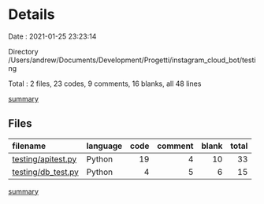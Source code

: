 # Details

Date : 2021-01-25 23:23:14

Directory /Users/andrew/Documents/Development/Progetti/instagram_cloud_bot/testing

Total : 2 files,  23 codes, 9 comments, 16 blanks, all 48 lines

[summary](results.md)

## Files
| filename | language | code | comment | blank | total |
| :--- | :--- | ---: | ---: | ---: | ---: |
| [testing/apitest.py](/testing/apitest.py) | Python | 19 | 4 | 10 | 33 |
| [testing/db_test.py](/testing/db_test.py) | Python | 4 | 5 | 6 | 15 |

[summary](results.md)